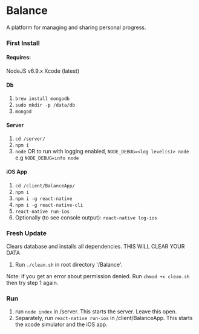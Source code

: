 # Balance
A platform for managing and sharing personal progress.

### First Install
#### Requires:
NodeJS v6.9.x
Xcode (latest)

#### Db
1. `brew install mongodb`
2. `sudo mkdir -p /data/db`
3. `mongod`

#### Server
1. `cd /server/`
1. `npm i`
2. `node` OR to run with logging enabled, `NODE_DEBUG=<log level(s)> node` e.g `NODE_DEBUG=info node`

#### iOS App
1. `cd /client/BalanceApp/`
2. `npm i`
3. `npm i -g react-native`
4. `npm i -g react-native-cli`
5. `react-native run-ios`
6. Optionally (to see console output): `react-native log-ios`

### Fresh Update
Clears database and installs all dependencies. THIS WILL CLEAR YOUR DATA

1. Run `./clean.sh` in root directory '/Balance'. 

Note: if you get an error about permission denied. Run `chmod +x clean.sh` then try step 1 again.

### Run

1. run `node index` in /server. This starts the server. Leave this open.
2. Separately, run `react-native run-ios` in /client/BalanceApp. This starts the xcode simulator and the iOS app.
